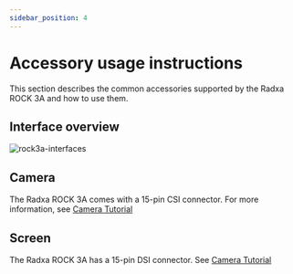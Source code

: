 ```yaml
---
sidebar_position: 4
---
```


# Accessory usage instructions

This section describes the common accessories supported by the Radxa ROCK 3A and how to use them.

## Interface overview

![rock3a-interfaces](/img/rock3/3a/rock3a-system-block-diagram.webp)

## Camera

The Radxa ROCK 3A comes with a 15-pin CSI connector. For more information, see [Camera Tutorial](../accessories/camera)

## Screen

The Radxa ROCK 3A has a 15-pin DSI connector. See [Camera Tutorial](../accessories/display)
